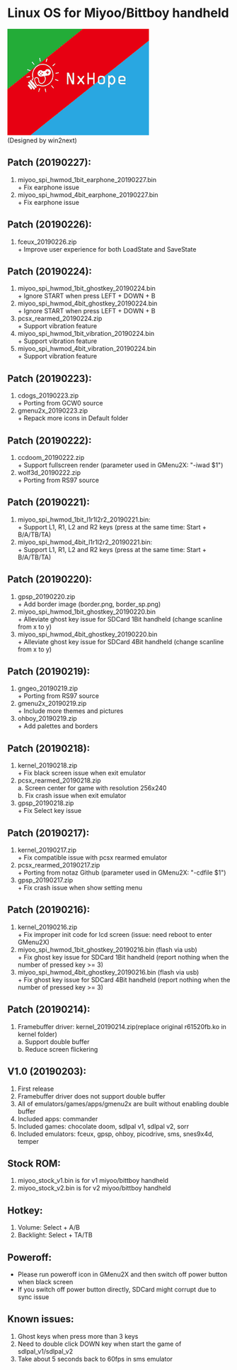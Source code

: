 # Linux OS for Miyoo/Bittboy handheld
![Alt text](miyoo.bmp)  
(Designed by win2next)
  
## Patch (20190227):
  1. miyoo_spi_hwmod_1bit_earphone_20190227.bin  
    + Fix earphone issue  
  2. miyoo_spi_hwmod_4bit_earphone_20190227.bin  
    + Fix earphone issue  
  
## Patch (20190226):
  1. fceux_20190226.zip  
    + Improve user experience for both LoadState and SaveState  
  
## Patch (20190224):
  1. miyoo_spi_hwmod_1bit_ghostkey_20190224.bin  
    + Ignore START when press LEFT + DOWN + B  
  2. miyoo_spi_hwmod_4bit_ghostkey_20190224.bin  
    + Ignore START when press LEFT + DOWN + B  
  3. pcsx_rearmed_20190224.zip  
    + Support vibration feature  
  4. miyoo_spi_hwmod_1bit_vibration_20190224.bin  
    + Support vibration feature  
  5. miyoo_spi_hwmod_4bit_vibration_20190224.bin  
    + Support vibration feature  
  
## Patch (20190223):
  1. cdogs_20190223.zip  
    + Porting from GCW0 source  
  2. gmenu2x_20190223.zip  
    + Repack more icons in Default folder  
  
## Patch (20190222):
  1. ccdoom_20190222.zip  
    + Support fullscreen render (parameter used in GMenu2X: "-iwad $1")  
  2. wolf3d_20190222.zip  
    + Porting from RS97 source  
  
## Patch (20190221):
  1. miyoo_spi_hwmod_1bit_l1r1l2r2_20190221.bin:  
    + Support L1, R1, L2 and R2 keys (press at the same time: Start + B/A/TB/TA)  
  2. miyoo_spi_hwmod_4bit_l1r1l2r2_20190221.bin:  
    + Support L1, R1, L2 and R2 keys (press at the same time: Start + B/A/TB/TA)  
  
## Patch (20190220):
  1. gpsp_20190220.zip  
    + Add border image (border.png, border_sp.png)  
  2. miyoo_spi_hwmod_1bit_ghostkey_20190220.bin  
    + Alleviate ghost key issue for SDCard 1Bit handheld (change scanline from x to y)  
  3. miyoo_spi_hwmod_4bit_ghostkey_20190220.bin  
    + Alleviate ghost key issue for SDCard 4Bit handheld (change scanline from x to y)  
  
## Patch (20190219):
  1. gngeo_20190219.zip  
    + Porting from RS97 source  
  2. gmenu2x_20190219.zip  
    + Include more themes and pictures  
  3. ohboy_20190219.zip  
    + Add palettes and borders  
  
## Patch (20190218):
  1. kernel_20190218.zip  
    + Fix black screen issue when exit emulator  
  2. pcsx_rearmed_20190218.zip  
    a. Screen center for game with resolution 256x240  
    b. Fix crash issue when exit emulator  
  3. gpsp_20190218.zip  
    + Fix Select key issue  
  
## Patch (20190217):
  1. kernel_20190217.zip  
    + Fix compatible issue with pcsx rearmed emulator  
  2. pcsx_rearmed_20190217.zip  
    + Porting from notaz Github (parameter used in GMenu2X: "-cdfile $1")  
  3. gpsp_20190217.zip  
    + Fix crash issue when show setting menu  
  
## Patch (20190216):
  1. kernel_20190216.zip  
    + Fix improper init code for lcd screen (issue: need reboot to enter GMenu2X)  
  2. miyoo_spi_hwmod_1bit_ghostkey_20190216.bin (flash via usb)  
    + Fix ghost key issue for SDCard 1Bit handheld (report nothing when the number of pressed key >= 3)  
  3. miyoo_spi_hwmod_4bit_ghostkey_20190216.bin (flash via usb)  
    + Fix ghost key issue for SDCard 4Bit handheld (report nothing when the number of pressed key >= 3)  
 
## Patch (20190214):
  1. Framebuffer driver: kernel_20190214.zip(replace original r61520fb.ko in kernel folder)  
    a. Support double buffer  
    b. Reduce screen flickering  
 
## V1.0 (20190203):
  1. First release  
  2. Framebuffer driver does not support double buffer  
  3. All of emulators/games/apps/gmenu2x are built without enabling double buffer  
  4. Included apps: commander  
  5. Included games: chocolate doom, sdlpal v1, sdlpal v2, sorr  
  6. Included emulators: fceux, gpsp, ohboy, picodrive, sms, snes9x4d, temper  
 
## Stock ROM:
  1. miyoo_stock_v1.bin is for v1 miyoo/bittboy handheld  
  2. miyoo_stock_v2.bin is for v2 miyoo/bittboy handheld  
  
## Hotkey:
  1. Volume: Select + A/B  
  2. Backlight: Select + TA/TB  
 
## Poweroff:
  + Please run poweroff icon in GMenu2X and then switch off power button when black screen 
  + If you switch off power button directly, SDCard might corrupt due to sync issue
 
## Known issues:
  1. Ghost keys when press more than 3 keys  
  2. Need to double click DOWN key when start the game of sdlpal_v1/sdlpal_v2  
  3. Take about 5 seconds back to 60fps in sms emulator  
